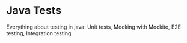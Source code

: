 # Java Tests

Everything about testing in java:
Unit tests,
Mocking with Mockito,
E2E testing,
Integration testing.